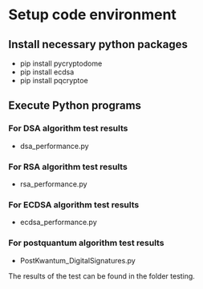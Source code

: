 # Setup code environment
## Install necessary python packages
- pip install pycryptodome
- pip install ecdsa
- pip install pqcryptoe
## Execute Python programs
### For DSA algorithm test results
- dsa_performance.py 
### For RSA algorithm test results
- rsa_performance.py 
### For ECDSA algorithm test results
- ecdsa_performance.py
### For postquantum algorithm test results
- PostKwantum_DigitalSignatures.py

The results of the test can be found in the folder testing.
